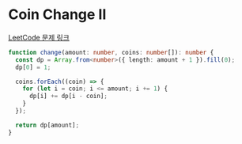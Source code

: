 # Coin Change II

[LeetCode 문제 링크](https://leetcode.com/problems/construct-binary-search-tree-from-preorder-traversal)

```typescript
function change(amount: number, coins: number[]): number {
  const dp = Array.from<number>({ length: amount + 1 }).fill(0);
  dp[0] = 1;

  coins.forEach((coin) => {
    for (let i = coin; i <= amount; i += 1) {
      dp[i] += dp[i - coin];
    }
  });

  return dp[amount];
}
```
